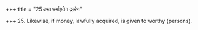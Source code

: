 +++
title = "25 तथा धर्माहृतेन द्रव्येण"

+++
25. Likewise, if money, lawfully acquired, is given to worthy (persons).
